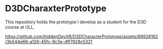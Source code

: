 # D3DCharaxterPrototype
This repository holds the prototype I develop as a student for the D3D course at ULL.



https://github.com/hiddenDevXR/D3DCharacterPrototype/assets/86928162/3b544e68-a126-45fc-9c3e-dff7928c5321

